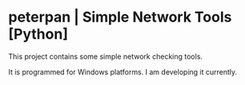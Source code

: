 # peterpan | Simple Network Tools [Python]
This project contains some simple network checking tools.

It is programmed for Windows platforms. I am developing it currently.
